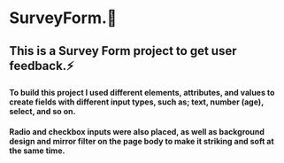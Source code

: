 # SurveyForm.📝
## This is a Survey Form project to get user feedback.⚡
#### To build this project I used different elements, attributes, and values to create fields with different input types, such as; text, number (age), select, and so on.
#### Radio and checkbox inputs were also placed, as well as background design and mirror filter on the page body to make it striking and soft at the same time.
